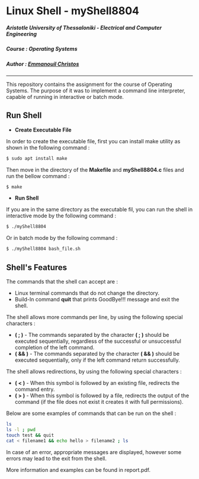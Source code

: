 # Linux Shell - myShell8804

##### **Aristotle University of Thessaloniki - Electrical and Computer Engineering**

##### **Course : Operating Systems**

##### **Author : [Emmanouil Christos](https://github.com/eachristgr)**

------

This repository contains the assignment for the course of Operating Systems. The purpose of it was to implement a command line interpreter, capable of running in interactive or batch mode.

## Run Shell

- **Create Executable File**

In order to create the executable file, first you can install make utility as shown in the following command :

```bash
$ sudo apt install make
```

Then move in the directory of the **Makefile** and **myShell8804.c** files and run the bellow command :

```bash
$ make
```

- **Run Shell**

If you are in the same directory as the executable fil, you can run the shell in interactive mode by the following command :

```bash
$ ./myShell8804
```

Or in batch mode by the following command :

```bash
$ ./myShell8804 bash_file.sh
```

## Shell's Features

The commands that the shell can accept are :

- Linux terminal commands that do not change the directory.
- Build-In command **quit** that prints GoodBye!!! message and exit the shell.

The shell allows more commands per line, by using the following special characters :

- **( ; )** - The commands separated by the character **( ; )** should be executed sequentially, regardless of the successful or unsuccessful completion of the left command.
- **( && )** - The commands separated by the character **( && )** should be executed sequentially, only if the left command return successfully.

The shell allows redirections, by using the following special characters :

- **( < )** - When this symbol is followed by an existing file, redirects the command entry.
- **( > )** - When this symbol is followed by a file, redirects the output of the command (if the file does not exist it creates it with full permissions).

Below are some examples of commands that can be run on the shell :

```bash
ls
ls -l ; pwd
touch test && quit
cat < filename1 && echo hello > filename2 ; ls
```

In case of an error, appropriate messages are displayed, however some errors may lead to the exit from the shell.

More information and examples can be found in report.pdf.